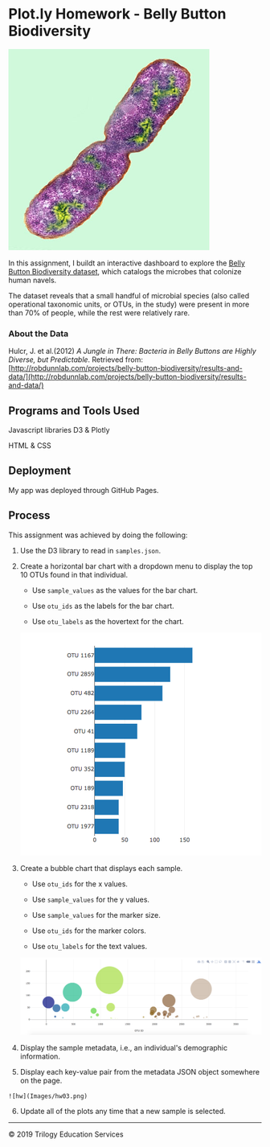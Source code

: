 # Plot.ly Homework - Belly Button Biodiversity

![Bacteria by filterforge.com](Images/bacteria.jpg)

In this assignment, I buildt an interactive dashboard to explore the [Belly Button Biodiversity dataset](http://robdunnlab.com/projects/belly-button-biodiversity/), which catalogs the microbes that colonize human navels.

The dataset reveals that a small handful of microbial species (also called operational taxonomic units, or OTUs, in the study) were present in more than 70% of people, while the rest were relatively rare.


### About the Data

Hulcr, J. et al.(2012) _A Jungle in There: Bacteria in Belly Buttons are Highly Diverse, but Predictable_. Retrieved from: [http://robdunnlab.com/projects/belly-button-biodiversity/results-and-data/](http://robdunnlab.com/projects/belly-button-biodiversity/results-and-data/)


## Programs and Tools Used

Javascript libraries D3 & Plotly

HTML & CSS


## Deployment

My app was deployed through GitHub Pages. 


## Process
This assignment was achieved by doing the following:

  1. Use the D3 library to read in `samples.json`.

  2. Create a horizontal bar chart with a dropdown menu to display the top 10 OTUs found in that individual.

      * Use `sample_values` as the values for the bar chart.

      * Use `otu_ids` as the labels for the bar chart.

      * Use `otu_labels` as the hovertext for the chart.

      ![bar Chart](Images/hw01.png)

  3. Create a bubble chart that displays each sample.

      * Use `otu_ids` for the x values.

      * Use `sample_values` for the y values.

      * Use `sample_values` for the marker size.

      * Use `otu_ids` for the marker colors.

      * Use `otu_labels` for the text values.

      ![Bubble Chart](Images/bubble_chart.png)


  4. Display the sample metadata, i.e., an individual's demographic information.

  5. Display each key-value pair from the metadata JSON object somewhere on the page.

    ![hw](Images/hw03.png)

  6. Update all of the plots any time that a new sample is selected.


- - -

© 2019 Trilogy Education Services
